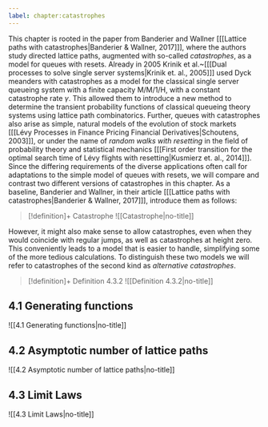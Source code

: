 ```yaml
---
label: chapter:catastrophes
---
```

This chapter is rooted in the paper from Banderier and Wallner \[[[Lattice paths with catastrophes|Banderier & Wallner, 2017]]\], where the authors study directed lattice paths, augmented with so-called *catastrophes*, as a model for queues with resets.
Already in 2005 Krinik et al.~\[[[Dual processes to solve single server systems|Krinik et. al., 2005]]\] used Dyck meanders with catastrophes as a model for the classical single server queueing system with a finite capacity M/M/1/H, with a constant catastrophe rate $\gamma$. This allowed them to introduce a new method to determine the transient probability functions of classical queueing theory systems
using lattice path combinatorics.
Further, queues with catastrophes also arise as simple, natural models of the evolution of stock markets \[[[Lévy Processes in Finance Pricing Financial Derivatives|Schoutens, 2003]]\], or under the name of *random walks with resetting* in the field of probability theory and statistical mechanics \[[[First order transition for the optimal search time of Lévy flights with resetting|Kusmierz et. al., 2014]]\].
Since the differing requirements of the diverse applications often call for
adaptations to the simple model of queues with resets, we will compare and contrast two different versions of catastrophes in this chapter. 
As a baseline, Banderier and Wallner, in their article \[[[Lattice paths with catastrophes|Banderier & Wallner, 2017]]\], introduce them as follows:

> [!definition]+ Catastrophe
> ![[Catastrophe|no-title]]

However, it might also make sense to allow catastrophes, even when they would coincide with regular jumps, as well as catastrophes at height zero.
This conveniently leads to a model that is easier to handle, simplifying some of the more tedious calculations. To distinguish these two models we will refer to catastrophes of the second kind as *alternative catastrophes*.

> [!definition]+ Definition 4.3.2
> ![[Definition 4.3.2|no-title]]


## 4.1 Generating functions

![[4.1 Generating functions|no-title]]

## 4.2 Asymptotic number of lattice paths

![[4.2 Asymptotic number of lattice paths|no-title]]

## 4.3 Limit Laws

![[4.3 Limit Laws|no-title]]

